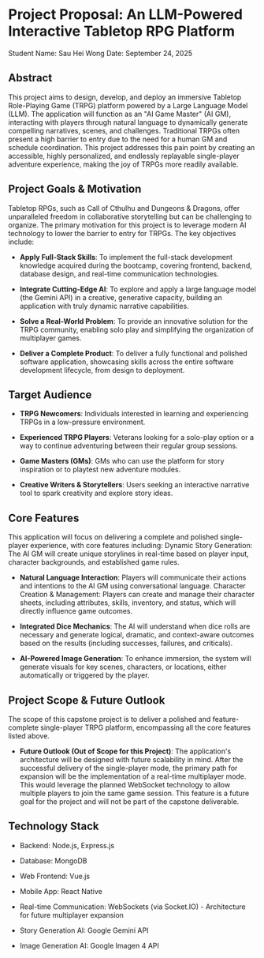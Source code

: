 # Project Proposal: An LLM-Powered Interactive Tabletop RPG Platform

Student Name: Sau Hei Wong Date: September 24, 2025

## Abstract

This project aims to design, develop, and deploy an immersive Tabletop Role-Playing Game (TRPG) platform powered by a Large Language Model (LLM). The application will function as an "AI Game Master" (AI GM), interacting with players through natural language to dynamically generate compelling narratives, scenes, and challenges. Traditional TRPGs often present a high barrier to entry due to the need for a human GM and schedule coordination. This project addresses this pain point by creating an accessible, highly personalized, and endlessly replayable single-player adventure experience, making the joy of TRPGs more readily available.

## Project Goals & Motivation

Tabletop RPGs, such as Call of Cthulhu and Dungeons & Dragons, offer unparalleled freedom in collaborative storytelling but can be challenging to organize. The primary motivation for this project is to leverage modern AI technology to lower the barrier to entry for TRPGs.
The key objectives include:

- **Apply Full-Stack Skills**: To implement the full-stack development knowledge acquired during the bootcamp, covering frontend, backend, database design, and real-time communication technologies.

- **Integrate Cutting-Edge AI**: To explore and apply a large language model (the Gemini API) in a creative, generative capacity, building an application with truly dynamic narrative capabilities.

- **Solve a Real-World Problem**: To provide an innovative solution for the TRPG community, enabling solo play and simplifying the organization of multiplayer games.

- **Deliver a Complete Product**: To deliver a fully functional and polished software application, showcasing skills across the entire software development lifecycle, from design to deployment.

## Target Audience

- **TRPG Newcomers**: Individuals interested in learning and experiencing TRPGs in a low-pressure environment.

- **Experienced TRPG Players**: Veterans looking for a solo-play option or a way to continue adventuring between their regular group sessions.

- **Game Masters (GMs)**: GMs who can use the platform for story inspiration or to playtest new adventure modules.

- **Creative Writers & Storytellers**: Users seeking an interactive narrative tool to spark creativity and explore story ideas.

## Core Features

This application will focus on delivering a complete and polished single-player experience, with core features including:
Dynamic Story Generation: The AI GM will create unique storylines in real-time based on player input, character backgrounds, and established game rules.

- **Natural Language Interaction**: Players will communicate their actions and intentions to the AI GM using conversational language.
  Character Creation & Management: Players can create and manage their character sheets, including attributes, skills, inventory, and status, which will directly influence game outcomes.

- **Integrated Dice Mechanics**: The AI will understand when dice rolls are necessary and generate logical, dramatic, and context-aware outcomes based on the results (including successes, failures, and criticals).

- **AI-Powered Image Generation**: To enhance immersion, the system will generate visuals for key scenes, characters, or locations, either automatically or triggered by the player.

## Project Scope & Future Outlook

The scope of this capstone project is to deliver a polished and feature-complete single-player TRPG platform, encompassing all the core features listed above.

- **Future Outlook (Out of Scope for this Project)**: The application's architecture will be designed with future scalability in mind. After the successful delivery of the single-player mode, the primary path for expansion will be the implementation of a real-time multiplayer mode. This would leverage the planned WebSocket technology to allow multiple players to join the same game session. This feature is a future goal for the project and will not be part of the capstone deliverable.

## Technology Stack

- Backend: Node.js, Express.js

- Database: MongoDB

- Web Frontend: Vue.js

- Mobile App: React Native

- Real-time Communication: WebSockets (via Socket.IO) - Architecture for future multiplayer expansion

- Story Generation AI: Google Gemini API

- Image Generation AI: Google Imagen 4 API
